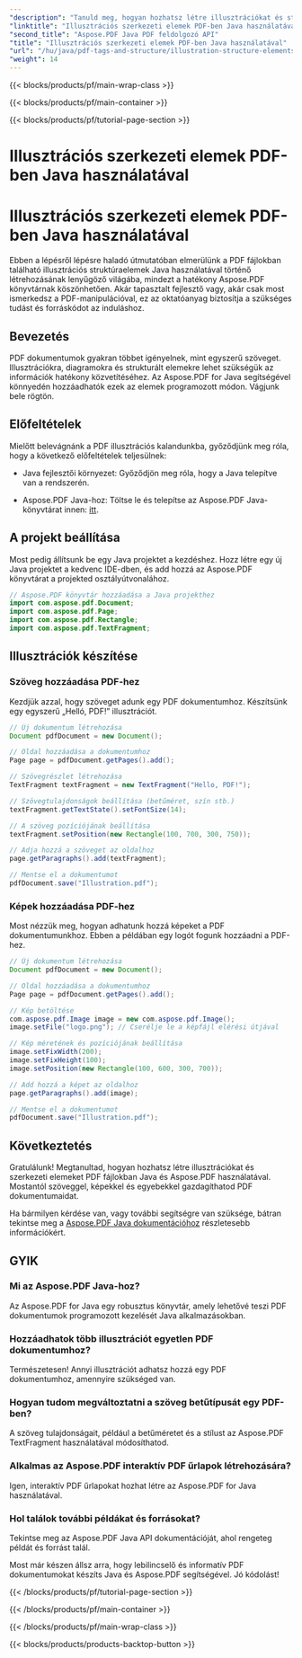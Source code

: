 ```yaml
---
"description": "Tanuld meg, hogyan hozhatsz létre illusztrációkat és strukturálhatsz elemeket PDF fájlokban Java használatával az Aspose.PDF segítségével."
"linktitle": "Illusztrációs szerkezeti elemek PDF-ben Java használatával"
"second_title": "Aspose.PDF Java PDF feldolgozó API"
"title": "Illusztrációs szerkezeti elemek PDF-ben Java használatával"
"url": "/hu/java/pdf-tags-and-structure/illustration-structure-elements-in-pdf-using-java/"
"weight": 14
---
```


{{< blocks/products/pf/main-wrap-class >}}

{{< blocks/products/pf/main-container >}}

{{< blocks/products/pf/tutorial-page-section >}}

# Illusztrációs szerkezeti elemek PDF-ben Java használatával


# Illusztrációs szerkezeti elemek PDF-ben Java használatával

Ebben a lépésről lépésre haladó útmutatóban elmerülünk a PDF fájlokban található illusztrációs struktúraelemek Java használatával történő létrehozásának lenyűgöző világába, mindezt a hatékony Aspose.PDF könyvtárnak köszönhetően. Akár tapasztalt fejlesztő vagy, akár csak most ismerkedsz a PDF-manipulációval, ez az oktatóanyag biztosítja a szükséges tudást és forráskódot az induláshoz.

## Bevezetés

PDF dokumentumok gyakran többet igényelnek, mint egyszerű szöveget. Illusztrációkra, diagramokra és strukturált elemekre lehet szükségük az információk hatékony közvetítéséhez. Az Aspose.PDF for Java segítségével könnyedén hozzáadhatók ezek az elemek programozott módon. Vágjunk bele rögtön.

## Előfeltételek

Mielőtt belevágnánk a PDF illusztrációs kalandunkba, győződjünk meg róla, hogy a következő előfeltételek teljesülnek:

- Java fejlesztői környezet: Győződjön meg róla, hogy a Java telepítve van a rendszerén.

- Aspose.PDF Java-hoz: Töltse le és telepítse az Aspose.PDF Java-könyvtárat innen: [itt](https://releases.aspose.com/pdf/java/).

## A projekt beállítása

Most pedig állítsunk be egy Java projektet a kezdéshez. Hozz létre egy új Java projektet a kedvenc IDE-dben, és add hozzá az Aspose.PDF könyvtárat a projekted osztályútvonalához.

```java
// Aspose.PDF könyvtár hozzáadása a Java projekthez
import com.aspose.pdf.Document;
import com.aspose.pdf.Page;
import com.aspose.pdf.Rectangle;
import com.aspose.pdf.TextFragment;
```

## Illusztrációk készítése

### Szöveg hozzáadása PDF-hez

Kezdjük azzal, hogy szöveget adunk egy PDF dokumentumhoz. Készítsünk egy egyszerű „Helló, PDF!” illusztrációt.

```java
// Új dokumentum létrehozása
Document pdfDocument = new Document();

// Oldal hozzáadása a dokumentumhoz
Page page = pdfDocument.getPages().add();

// Szövegrészlet létrehozása
TextFragment textFragment = new TextFragment("Hello, PDF!");

// Szövegtulajdonságok beállítása (betűméret, szín stb.)
textFragment.getTextState().setFontSize(14);

// A szöveg pozíciójának beállítása
textFragment.setPosition(new Rectangle(100, 700, 300, 750));

// Adja hozzá a szöveget az oldalhoz
page.getParagraphs().add(textFragment);

// Mentse el a dokumentumot
pdfDocument.save("Illustration.pdf");
```

### Képek hozzáadása PDF-hez

Most nézzük meg, hogyan adhatunk hozzá képeket a PDF dokumentumunkhoz. Ebben a példában egy logót fogunk hozzáadni a PDF-hez.

```java
// Új dokumentum létrehozása
Document pdfDocument = new Document();

// Oldal hozzáadása a dokumentumhoz
Page page = pdfDocument.getPages().add();

// Kép betöltése
com.aspose.pdf.Image image = new com.aspose.pdf.Image();
image.setFile("logo.png"); // Cserélje le a képfájl elérési útjával

// Kép méretének és pozíciójának beállítása
image.setFixWidth(200);
image.setFixHeight(100);
image.setPosition(new Rectangle(100, 600, 300, 700));

// Add hozzá a képet az oldalhoz
page.getParagraphs().add(image);

// Mentse el a dokumentumot
pdfDocument.save("Illustration.pdf");
```

## Következtetés

Gratulálunk! Megtanultad, hogyan hozhatsz létre illusztrációkat és szerkezeti elemeket PDF fájlokban Java és Aspose.PDF használatával. Mostantól szöveggel, képekkel és egyebekkel gazdagíthatod PDF dokumentumaidat.

Ha bármilyen kérdése van, vagy további segítségre van szüksége, bátran tekintse meg a [Aspose.PDF Java dokumentációhoz](https://reference.aspose.com/pdf/java/) részletesebb információkért.

## GYIK

### Mi az Aspose.PDF Java-hoz?
   Az Aspose.PDF for Java egy robusztus könyvtár, amely lehetővé teszi PDF dokumentumok programozott kezelését Java alkalmazásokban.

### Hozzáadhatok több illusztrációt egyetlen PDF dokumentumhoz?
   Természetesen! Annyi illusztrációt adhatsz hozzá egy PDF dokumentumhoz, amennyire szükséged van.

### Hogyan tudom megváltoztatni a szöveg betűtípusát egy PDF-ben?
   A szöveg tulajdonságait, például a betűméretet és a stílust az Aspose.PDF TextFragment használatával módosíthatod.

### Alkalmas az Aspose.PDF interaktív PDF űrlapok létrehozására?
   Igen, interaktív PDF űrlapokat hozhat létre az Aspose.PDF for Java használatával.

### Hol találok további példákat és forrásokat?
   Tekintse meg az Aspose.PDF Java API dokumentációját, ahol rengeteg példát és forrást talál.
   
Most már készen állsz arra, hogy lebilincselő és informatív PDF dokumentumokat készíts Java és Aspose.PDF segítségével. Jó kódolást!

{{< /blocks/products/pf/tutorial-page-section >}}

{{< /blocks/products/pf/main-container >}}

{{< /blocks/products/pf/main-wrap-class >}}

{{< blocks/products/products-backtop-button >}}